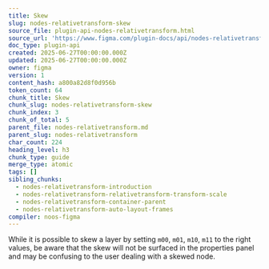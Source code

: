 ```yaml
---
title: Skew
slug: nodes-relativetransform-skew
source_file: plugin-api-nodes-relativetransform.html
source_url: 'https://www.figma.com/plugin-docs/api/nodes-relativetransform/'
doc_type: plugin-api
created: 2025-06-27T00:00:00.000Z
updated: 2025-06-27T00:00:00.000Z
owner: figma
version: 1
content_hash: a800a82d8f0d956b
token_count: 64
chunk_title: Skew
chunk_slug: nodes-relativetransform-skew
chunk_index: 3
chunk_of_total: 5
parent_file: nodes-relativetransform.md
parent_slug: nodes-relativetransform
char_count: 224
heading_level: h3
chunk_type: guide
merge_type: atomic
tags: []
sibling_chunks:
  - nodes-relativetransform-introduction
  - nodes-relativetransform-relativetransform-transform-scale
  - nodes-relativetransform-container-parent
  - nodes-relativetransform-auto-layout-frames
compiler: noos-figma
---
```


While it is possible to skew a layer by setting `m00`, `m01`, `m10`, `m11` to the right values, be aware that the skew will not be surfaced in the properties panel and may be confusing to the user dealing with a skewed node.
